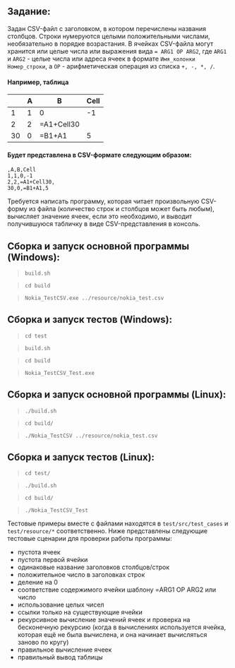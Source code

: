 ## Задание:
Задан CSV-файл с заголовком, в котором перечислены названия столбцов.
Строки нумеруются целыми положительными числами, необязательно в порядке
возрастания. В ячейках CSV-файла могут хранится или целые числа или выражения вида `= ARG1 OP ARG2`,
где `ARG1` и `ARG2` - целые числа или адреса ячеек в формате `Имя_колонки Номер_строки`,
а `OP` - арифметическая операция из списка `+, -, *, /`.

#### Например, таблица
|      |A  |B         |Cell|
|------|---|----------|----|
|1     |1  |0         |-1  |
|2     |2  |=A1+Cell30|    |
|30    |0  |=B1+A1    |5   |
#### Будет представлена в CSV-формате следующим образом:
```
,A,B,Cell
1,1,0,-1
2,2,=A1+Cell30,
30,0,=B1+A1,5
```
Требуется написать программу, которая читает произвольную CSV-форму из файла
(количество строк и столбцов может быть любым), вычисляет значение ячеек, если
это необходимо, и выводит получившуюся табличку в виде CSV-представления в консоль.

## Сборка и запуск основной программы (Windows):
>`build.sh`

> `cd build`

> `Nokia_TestCSV.exe ../resource/nokia_test.csv`

## Сборка и запуск тестов (Windows):
> `cd test`

> `build.sh`

> `cd build`

> `Nokia_TestCSV_Test.exe`

## Сборка и запуск основной программы (Linux):
> `./build.sh`

> `cd build/`

> `./Nokia_TestCSV ../resource/nokia_test.csv`

## Сборка и запуск тестов (Linux):
> `cd test/`

> `./build.sh`

> `cd build/`

> `./Nokia_TestCSV_Test`

Тестовые примеры вместе с файлами находятся в `test/src/test_cases` и `test/resource/*` соответственно. 
Ниже представлены следующие тестовые сценарии для проверки работы программы:
- пустота ячеек
- пустота первой ячейки
- одинаковые название заголовков столбцов/строк
- положительное число в заголовках строк
- деление на 0
- соответствие содержимого ячейки шаблону =ARG1 OP ARG2 или число
- использование целых чисел
- ссылки только на существующие ячейки
- рекурсивное вычисление значений ячеек и проверка на бесконечную рекурсию (когда в вычислениях используется ячейка, которая ещё не была вычислена, и она начинает вычисляться заново по кругу)
- правильное вычисление ячеек
- правильный вывод таблицы
